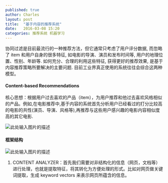 ```yaml
---
published: true
author: Charles
layout: post
title:  "基于内容的推荐系统"
date:   2016-03-08 15:20
categories: 推荐系统 机器学习
---
```


协同过滤是目前最流行的一种推荐方法，但它通常只考虑了用户评分数据, 而忽略了 item 和用户自身的很多特征, 如电影的导演、演员和发布时间等, 用户的地理位置、性别、年龄等. 如何充分、合理的利用这些特征, 获得更好的推荐效果, 是基于内容推荐策略所要解决的主要问题. 目前工业界真正使用的系统往往会综合这两种模型。

#### Content-based Recommendations
核心思想：根据用户过去喜欢的产品（item），为用户推荐和他过去喜欢风格相似的产品。例如,在电影推荐中,基于内容的系统首先分析用户已经看过的打分比较高的电影的共性(演员、导演、风格等),再推荐与这些用户感兴趣的电影内容相似度高的其它电影.

![此处输入图片的描述][1]

#### 框架结构
![此处输入图片的描述][2]

 1. CONTENT ANALYZER：首先我们需要对非结构化的信息（网页，文档等）进行处理，也就是提取特征，将其转化为方便处理的形式。比如对网页做关键词提取，生成  keyword vectors 来表示网页所蕴含的信息。

  [1]: http://7xjbdi.com1.z0.glb.clouddn.com/Content-based%20Recommendations.png
  [2]: http://7xjbdi.com1.z0.glb.clouddn.com/2016-03-09_140031.png